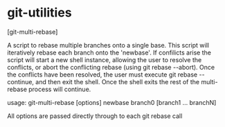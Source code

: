 git-utilities
================


[git-multi-rebase]

A script to rebase multiple branches onto a single base.  This script will iteratively rebase each branch onto the 'newbase'.  If confilicts arise the script will start a new shell instance, allowing the user to resolve the conflicts, or abort the conflicting rebase (using git rebase --abort).  Once the conflicts have been resolved, the user must execute git rebase --continue, and then exit the shell.  Once the shell exits the rest of the multi-rebase process will continue.  

usage: git-multi-rebase [options] newbase branch0 [branch1 ... branchN]

All options are passed directly through to each git rebase call
